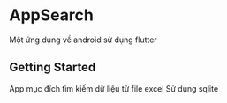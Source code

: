 # AppSearch

Một ứng dụng về android sử dụng flutter

## Getting Started

App mục đích tìm kiếm dữ liệu từ file excel
Sử dụng sqlite
